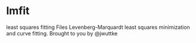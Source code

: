 # lmfit
least squares fitting Files Levenberg-Marquardt least squares minimization and curve fitting. Brought to you by @jwuttke
